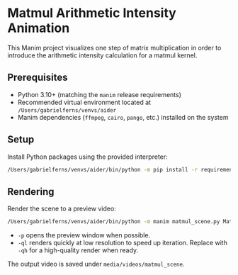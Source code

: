 # Matmul Arithmetic Intensity Animation

This Manim project visualizes one step of matrix multiplication in order to
introduce the arithmetic intensity calculation for a matmul kernel.

## Prerequisites

- Python 3.10+ (matching the `manim` release requirements)
- Recommended virtual environment located at `/Users/gabrielferns/venvs/aider`
- Manim dependencies (`ffmpeg`, `cairo`, `pango`, etc.) installed on the system

## Setup

Install Python packages using the provided interpreter:

```bash
/Users/gabrielferns/venvs/aider/bin/python -m pip install -r requirements.txt
```

## Rendering

Render the scene to a preview video:

```bash
/Users/gabrielferns/venvs/aider/bin/python -m manim matmul_scene.py MatmulArithmeticIntensityScene -p -ql
```

- `-p` opens the preview window when possible.
- `-ql` renders quickly at low resolution to speed up iteration. Replace with
  `-qh` for a high-quality render when ready.

The output video is saved under `media/videos/matmul_scene`.
